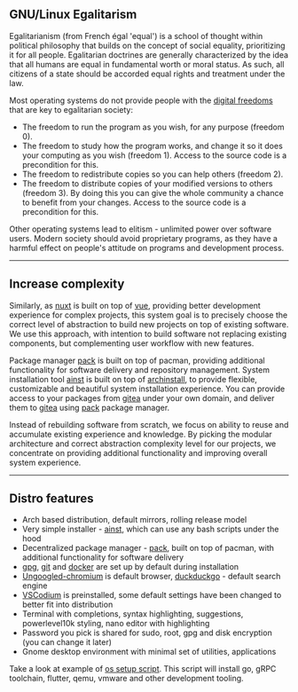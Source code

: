 ## GNU/Linux Egalitarism

Egalitarianism (from French égal 'equal') is a school of thought within political philosophy that builds on the concept of social equality, prioritizing it for all people. Egalitarian doctrines are generally characterized by the idea that all humans are equal in fundamental worth or moral status. As such, all citizens of a state should be accorded equal rights and treatment under the law.

Most operating systems do not provide people with the [digital freedoms](https://www.gnu.org/philosophy/free-sw.en.html) that are key to egalitarian society:

- The freedom to run the program as you wish, for any purpose (freedom 0).
- The freedom to study how the program works, and change it so it does your computing as you wish (freedom 1). Access to the source code is a precondition for this.
- The freedom to redistribute copies so you can help others (freedom 2).
- The freedom to distribute copies of your modified versions to others (freedom 3). By doing this you can give the whole community a chance to benefit from your changes. Access to the source code is a precondition for this.

Other operating systems lead to elitism - unlimited power over software users. Modern society should avoid proprietary programs, as they have a harmful effect on people's attitude on programs and development process.

---

## Increase complexity

Similarly, as [nuxt](https://nuxtjs.org/) is built on top of [vue](https://vuejs.org/), providing better development experience for complex projects, this system goal is to precisely choose the correct level of abstraction to build new projects on top of existing software. We use this approach, with intention to build software not replacing existing components, but complementing user workflow with new features.

Package manager [pack](https://fmnx.su/core/pack) is built on top of pacman, providing additional functionality for software delivery and repository management. System installation tool [ainst](https://fmnx.su/core/ainst) is built on top of [archinstall](https://wiki.archlinux.org/title/archinstall), to provide flexible, customizable and beautiful system installation experience. You can provide access to your packages from [gitea](https://gitea.io/en-us/) under your own domain, and deliver them to [gitea](https://gitea.io/en-us/) using [pack](https://fmnx.su/core/pack) package manager.

Instead of rebuilding software from scratch, we focus on ability to reuse and accumulate existing experience and knowledge. By picking the modular architecture and correct abstraction complexity level for our projects, we concentrate on providing additional functionality and improving overall system experience.

---

## Distro features

- Arch based distribution, default mirrors, rolling release model
- Very simple installer - [ainst](https://fmnx.su/core/ainst), which can use any bash scripts under the hood
- Decentralized package manager - [pack](https://fmnx.su/core/pack), built on top of pacman, with additional functionality for software delivery
- [gpg](https://gnupg.org/), [git](https://git-scm.com/) and [docker](https://www.docker.com/) are set up by default during installation
- [Ungoogled-chromium](https://github.com/ungoogled-software/ungoogled-chromium) is default browser, [duckduckgo](https://duckduckgo.com/) - default search engine
- [VSCodium](https://vscodium.com/) is preinstalled, some default settings have been changed to better fit into distribution
- Terminal with completions, syntax highlighting, suggestions, powerlevel10k styling, nano editor with highlighting
- Password you pick is shared for sudo, root, gpg and disk encryption (you can change it later)
- Gnome desktop environment with minimal set of utilities, applications

Take a look at example of [os setup script](https://fmnx.su/dancheg97/os). This script will install go, gRPC toolchain, flutter, qemu, vmware and other development tooling.
